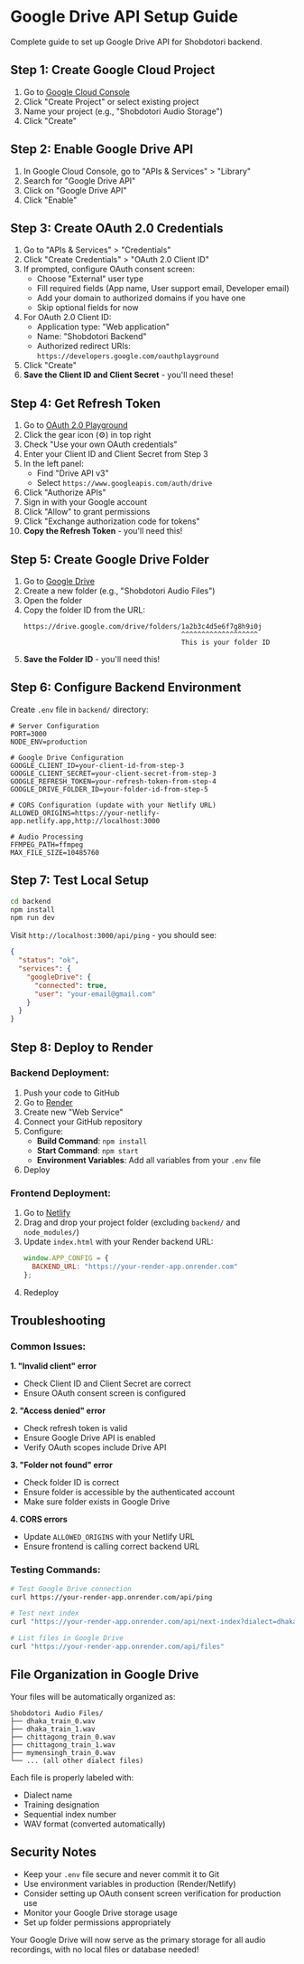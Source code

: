 # Google Drive API Setup Guide

Complete guide to set up Google Drive API for Shobdotori backend.

## Step 1: Create Google Cloud Project

1. Go to [Google Cloud Console](https://console.cloud.google.com/)
2. Click "Create Project" or select existing project
3. Name your project (e.g., "Shobdotori Audio Storage")
4. Click "Create"

## Step 2: Enable Google Drive API

1. In Google Cloud Console, go to "APIs & Services" > "Library"
2. Search for "Google Drive API"
3. Click on "Google Drive API"
4. Click "Enable"

## Step 3: Create OAuth 2.0 Credentials

1. Go to "APIs & Services" > "Credentials"
2. Click "Create Credentials" > "OAuth 2.0 Client ID"
3. If prompted, configure OAuth consent screen:
   - Choose "External" user type
   - Fill required fields (App name, User support email, Developer email)
   - Add your domain to authorized domains if you have one
   - Skip optional fields for now
4. For OAuth 2.0 Client ID:
   - Application type: "Web application"
   - Name: "Shobdotori Backend"
   - Authorized redirect URIs: `https://developers.google.com/oauthplayground`
5. Click "Create"
6. **Save the Client ID and Client Secret** - you'll need these!

## Step 4: Get Refresh Token

1. Go to [OAuth 2.0 Playground](https://developers.google.com/oauthplayground/)
2. Click the gear icon (⚙️) in top right
3. Check "Use your own OAuth credentials"
4. Enter your Client ID and Client Secret from Step 3
5. In the left panel:
   - Find "Drive API v3"
   - Select `https://www.googleapis.com/auth/drive`
6. Click "Authorize APIs"
7. Sign in with your Google account
8. Click "Allow" to grant permissions
9. Click "Exchange authorization code for tokens"
10. **Copy the Refresh Token** - you'll need this!

## Step 5: Create Google Drive Folder

1. Go to [Google Drive](https://drive.google.com/)
2. Create a new folder (e.g., "Shobdotori Audio Files")
3. Open the folder
4. Copy the folder ID from the URL:
   ```
   https://drive.google.com/drive/folders/1a2b3c4d5e6f7g8h9i0j
                                          ^^^^^^^^^^^^^^^^^^^
                                          This is your folder ID
   ```
5. **Save the Folder ID** - you'll need this!

## Step 6: Configure Backend Environment

Create `.env` file in `backend/` directory:

```env
# Server Configuration
PORT=3000
NODE_ENV=production

# Google Drive Configuration
GOOGLE_CLIENT_ID=your-client-id-from-step-3
GOOGLE_CLIENT_SECRET=your-client-secret-from-step-3
GOOGLE_REFRESH_TOKEN=your-refresh-token-from-step-4
GOOGLE_DRIVE_FOLDER_ID=your-folder-id-from-step-5

# CORS Configuration (update with your Netlify URL)
ALLOWED_ORIGINS=https://your-netlify-app.netlify.app,http://localhost:3000

# Audio Processing
FFMPEG_PATH=ffmpeg
MAX_FILE_SIZE=10485760
```

## Step 7: Test Local Setup

```bash
cd backend
npm install
npm run dev
```

Visit `http://localhost:3000/api/ping` - you should see:
```json
{
  "status": "ok",
  "services": {
    "googleDrive": {
      "connected": true,
      "user": "your-email@gmail.com"
    }
  }
}
```

## Step 8: Deploy to Render

### Backend Deployment:
1. Push your code to GitHub
2. Go to [Render](https://render.com/)
3. Create new "Web Service"
4. Connect your GitHub repository
5. Configure:
   - **Build Command**: `npm install`
   - **Start Command**: `npm start`
   - **Environment Variables**: Add all variables from your `.env` file
6. Deploy

### Frontend Deployment:
1. Go to [Netlify](https://netlify.com/)
2. Drag and drop your project folder (excluding `backend/` and `node_modules/`)
3. Update `index.html` with your Render backend URL:
   ```javascript
   window.APP_CONFIG = { 
     BACKEND_URL: "https://your-render-app.onrender.com"
   };
   ```
4. Redeploy

## Troubleshooting

### Common Issues:

**1. "Invalid client" error**
- Check Client ID and Client Secret are correct
- Ensure OAuth consent screen is configured

**2. "Access denied" error**
- Check refresh token is valid
- Ensure Google Drive API is enabled
- Verify OAuth scopes include Drive API

**3. "Folder not found" error**
- Check folder ID is correct
- Ensure folder is accessible by the authenticated account
- Make sure folder exists in Google Drive

**4. CORS errors**
- Update `ALLOWED_ORIGINS` with your Netlify URL
- Ensure frontend is calling correct backend URL

### Testing Commands:

```bash
# Test Google Drive connection
curl https://your-render-app.onrender.com/api/ping

# Test next index
curl "https://your-render-app.onrender.com/api/next-index?dialect=dhaka"

# List files in Google Drive
curl "https://your-render-app.onrender.com/api/files"
```

## File Organization in Google Drive

Your files will be automatically organized as:
```
Shobdotori Audio Files/
├── dhaka_train_0.wav
├── dhaka_train_1.wav
├── chittagong_train_0.wav
├── chittagong_train_1.wav
├── mymensingh_train_0.wav
└── ... (all other dialect files)
```

Each file is properly labeled with:
- Dialect name
- Training designation
- Sequential index number
- WAV format (converted automatically)

## Security Notes

- Keep your `.env` file secure and never commit it to Git
- Use environment variables in production (Render/Netlify)
- Consider setting up OAuth consent screen verification for production use
- Monitor your Google Drive storage usage
- Set up folder permissions appropriately

Your Google Drive will now serve as the primary storage for all audio recordings, with no local files or database needed!
